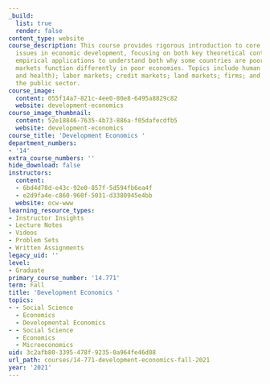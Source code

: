 ```yaml
---
_build:
  list: true
  render: false
content_type: website
course_description: This course provides rigorous introduction to core microeconomic
  issues in economic development, focusing on both key theoretical contributions and
  empirical applications to understand both why some countries are poor and on how
  markets function differently in poor economies. Topics include human capital (education
  and health); labor markets; credit markets; land markets; firms; and the role of
  the public sector.
course_image:
  content: 055f14a7-821c-4ee0-80e8-6495a8829c82
  website: development-economics
course_image_thumbnail:
  content: 52e18846-7635-4b73-886a-f05dafecdfb5
  website: development-economics
course_title: 'Development Economics '
department_numbers:
- '14'
extra_course_numbers: ''
hide_download: false
instructors:
  content:
  - 6bd4d78d-e43c-92e0-857f-5d594fb6ea4f
  - e2d9fa4e-c860-960f-5031-d3380945e4bb
  website: ocw-www
learning_resource_types:
- Instructor Insights
- Lecture Notes
- Videos
- Problem Sets
- Written Assignments
legacy_uid: ''
level:
- Graduate
primary_course_number: '14.771'
term: Fall
title: 'Development Economics '
topics:
- - Social Science
  - Economics
  - Developmental Economics
- - Social Science
  - Economics
  - Microeconomics
uid: 3c2afb80-3395-478f-9235-0a964fe46d08
url_path: courses/14-771-development-economics-fall-2021
year: '2021'
---
```

